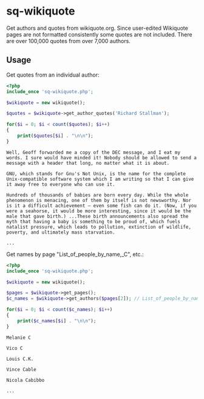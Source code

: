 # sq-wikiquote
Get authors and quotes from wikiquote.org. Since user-edited Wikiquote pages are not formatted consistently some quotes are not included. There are over 100,000 quotes from over 7,000 authors.
## Usage
Get quotes from an individual author:
```php
<?php
include_once 'sq-wikiquote.php';

$wikiquote = new wikiquote();

$quotes = $wikiquote->get_author_quotes('Richard Stallman');

for($i = 0; $i < count($quotes); $i++)
{
    print($quotes[$i] . "\n\n");
}
```
```
Well, Geoff forwarded me a copy of the DEC message, and I eat my words. I sure would have minded it! Nobody should be allowed to send a message with a header that long, no matter what it is about.

GNU, which stands for Gnu's Not Unix, is the name for the complete Unix-compatible software system which I am writing so that I can give it away free to everyone who can use it.

Hundreds of thousands of babies are born every day. While the whole phenomenon is menacing, one of them by itself is not newsworthy. Nor is it a difficult achievement — even some fish can do it. (Now, if you were a seahorse, it would be more interesting, since it would be the male that gave birth.) ...These birth announcements also spread the myth that having a baby is something to be proud of, which fuels natalist pressure, which leads to pollution, extinction of wildlife, poverty, and ultimately mass starvation.

...
```
Get names by page "List_of_people_by_name,_C", etc.:
```php
<?php
include_once 'sq-wikiquote.php';

$wikiquote = new wikiquote();

$pages = $wikiquote->get_pages();
$c_names = $wikiquote->get_authors($pages[2]); // List_of_people_by_name,_C

for($i = 0; $i < count($c_names); $i++)
{
    print($c_names[$i] . "\n\n");
}
```
```
Melanie C

Vico C

Louis C.K.

Vince Cable

Nicola Cabibbo

...
```
